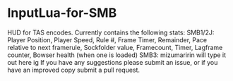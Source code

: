 # InputLua-for-SMB
HUD for TAS encodes.
Currently contains the following stats: 
SMB1/2J: Player Position, Player Speed, Rule #, Frame Timer, Remainder, Pace relative to next framerule, Sockfolder value, Framecount, Timer, Lagframe counter, Bowser health (when one is loaded)
SMB3: mizumaririn will type it out here ig
If you have any suggestions please submit an issue, or if you have an improved copy submit a pull request.

